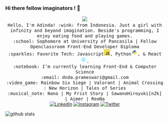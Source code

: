 ### Hi there fellow imaginators ! 👋


<p align="center">
  <img src="https://scontent-cgk1-1.xx.fbcdn.net/v/t1.15752-9/107095775_320233986034454_5650651551436693398_n.png?_nc_cat=100&_nc_sid=b96e70&_nc_eui2=AeHpIbpb9kxSG-4uJqCPogoEm6ZzEIWGbVibpnMQhYZtWKGaisUX201HYifCgKqu5r9cj0vuDm5ZntSRZ5EBFmi7&_nc_ohc=Co7CBElgnsIAX8gM_Ai&_nc_ht=scontent-cgk1-1.xx&oh=a52afa03c9b300416919118e2843d351&oe=5F314A29" width="400px">
  <br>
  <samp>
    Hello, I'm Adinda! :wink: from Indonesia.
    Just a girl with infinity and beyond imagination. Beside's programming, I enjoy eating food and playing games.<br>
    :school: Sophomore at University of Pancasila | Fellow Openclassroom Front-End Developer Diploma<br>
    :sparkles: Favorite Tech: Javascript<code><img height="20" src="https://raw.githubusercontent.com/github/explore/80688e429a7d4ef2fca1e82350fe8e3517d3494d/topics/javascript/javascript.png"></code>, Python<code><img height="20" src="https://raw.githubusercontent.com/github/explore/80688e429a7d4ef2fca1e82350fe8e3517d3494d/topics/python/python.png"></code>, & React<code><img height="20" src="https://raw.githubusercontent.com/github/explore/80688e429a7d4ef2fca1e82350fe8e3517d3494d/topics/react/react.png"></code>. <br>
    :notebook: I’m currently learning Front-End & Computer Science <br>
    :email:	dnda.prameswari@gmail.com <br>
    :video_game: Rainbow Six Siege | Valorant | Animal Crossing : New Horizon | Tales of Series <br>
    :musical_note: Nano | My Frist Story | SawanoHiroyuki[nZk] | Aimer | ReoNa <br>
  </samp>
  <a href="https://www.linkedin.com/in/dindatiwi/" target="_blank"><img src="https://img.shields.io/badge/LinkedIn-%230077B5.svg?&style=flat-square&logo=linkedin&logoColor=white" alt="LinkedIn"></a>
<a href="https://www.instagram.com/tiwi707/" target="_blank"><img src="https://img.shields.io/badge/Instagram-%23E4405F.svg?&style=flat-square&logo=instagram&logoColor=white" alt="Instagram"></a>
  <a href="https://twitter.com/tiwi707" target="_blank"><img src="https://img.shields.io/badge/Twitter-%230077B5.svg?&style=flat-square&logo=twitter&logoColor=white" alt="Twitter"></a><br>
  
  
  ![github stats](https://github-readme-stats.vercel.app/api?username=dindatiwi&show_icons=true)
</p>





<!--
**dindatiwi/dindatiwi** is a ✨ _special_ ✨ repository because its `README.md` (this file) appears on your GitHub profile.

Here are some ideas to get you started:
:art: Portfolio: https://jojonicho.wtf <br>
:pencil: Resume: https://cv.jojonicho.wtf <br>
- 🔭 I’m currently working on ...
- 🌱 I’m currently learning ...
- 👯 I’m looking to collaborate on ...
- 🤔 I’m looking for help with ...
- 💬 Ask me about ...
- 📫 How to reach me: ...
- 😄 Pronouns: ...
- ⚡ Fun fact: ...
-->
